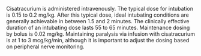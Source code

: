 Cisatracurium is administered intravenously. The typical dose for intubation is 0.15 to 0.2 mg/kg. After this typical dose, ideal intubating conditions are generally achievable in between 1.5 and 2 minutes. The clinically effective duration of an intubating dose lasts 55 to 65 minutes. Maintenance dosing by bolus is 0.02 mg/kg. Maintaining paralysis via infusion with cisatracurium is at 1 to 3 mcg/kg/min, although it is important to adjust the dosing based on peripheral nerve monitoring.